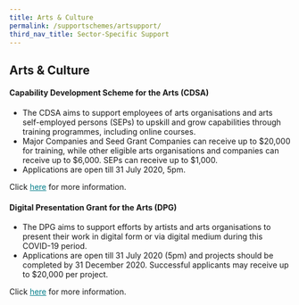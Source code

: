```yaml
---
title: Arts & Culture
permalink: /supportschemes/artsupport/
third_nav_title: Sector-Specific Support
---
```


## Arts & Culture

#### Capability Development Scheme for the Arts (CDSA)

* The CDSA aims to support employees of arts organisations and arts self-employed persons (SEPs) to upskill and grow capabilities through training programmes, including online courses.
* Major Companies and Seed Grant Companies can receive up to $20,000 for training, while other eligible arts organisations and companies can receive up to $6,000. SEPs can receive up to $1,000.
* Applications are open till 31 July 2020, 5pm.

Click <a href="https://go.gov.sg/cds" target="_blank" style="color:#037e8a">here</a> for more information.

#### Digital Presentation Grant for the Arts (DPG)

* The DPG aims to support efforts by artists and arts organisations to present their work in digital form or via digital medium during this COVID-19 period.
* Applications are open till 31 July 2020 (5pm) and projects should be completed by 31 December 2020. Successful applicants may receive up to $20,000 per project.

Click <a href="https://go.gov.sg/nacadvisory" target="_blank" style="color:#037e8a">here</a> for more information.